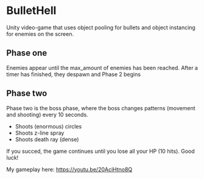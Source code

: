 # BulletHell
Unity video-game that uses object pooling for bullets and object instancing for enemies on the screen.

## Phase one
Enemies appear until the max_amount of enemies has been reached. After a timer has finished, they despawn and Phase 2 begins

## Phase two
Phase two is the boss phase, where the boss changes patterns (movement and shooting) every 10 seconds.
- Shoots (enormous) circles
- Shoots z-line spray
- Shoots death ray (dense)

If you succed, the game continues until you lose all your HP (10 hits). Good luck!

My gameplay here:
https://youtu.be/20AciHtno8Q
